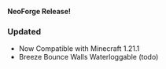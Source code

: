 
**NeoForge Release!**

### Updated
- Now Compatible with Minecraft 1.21.1
- Breeze Bounce Walls Waterloggable (todo)

